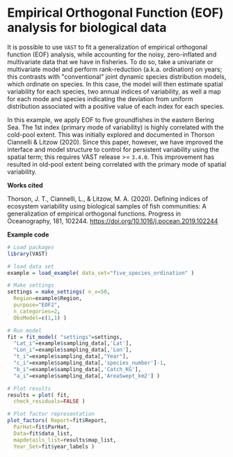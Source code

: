 
# Empirical Orthogonal Function (EOF) analysis for biological data

It is possible to use `VAST` to fit a generalization of empirical orthogonal function (EOF) analysis, while accounting for the noisy, zero-inflated and multivariate data that we have in fisheries.  To do so, take a univariate or multivariate model and perform rank-reduction (a.k.a. ordination) on years; this contrasts with "conventional" joint dynamic species distribution models, which ordinate on species. In this case, the model will then estimate spatial variability for each species, two annual indices of variability, as well a map for each mode and species indicating the deviation from uniform distribution associated with a positive value of each index for each species.

In this example, we apply EOF to five groundfishes in the eastern Bering Sea.  The 1st index (primary mode of variability) is highly correlated with the cold-pool extent. This was initially explored and documented in Thorson Ciannelli & Litzow (2020). Since this paper, however, we have improved the interface and model structure to control for persistent variability using the spatial term; this requires VAST release >= `3.4.0`.  This improvement has resulted in old-pool extent being correlated with the primary mode of spatial variability.

**Works cited**

Thorson, J. T., Ciannelli, L., & Litzow, M. A. (2020). Defining indices of ecosystem variability using biological samples of fish communities: A generalization of empirical orthogonal functions. Progress in Oceanography, 181, 102244. https://doi.org/10.1016/j.pocean.2019.102244

**Example code**

```R
# Load packages
library(VAST)

# load data set
example = load_example( data_set="five_species_ordination" )

# Make settings
settings = make_settings( n_x=50,
  Region=example$Region,
  purpose="EOF2",
  n_categories=2,
  ObsModel=c(1,1) )

# Run model
fit = fit_model( "settings"=settings,
  "Lat_i"=example$sampling_data[,'Lat'],
  "Lon_i"=example$sampling_data[,'Lon'],
  "t_i"=example$sampling_data[,"Year"],
  "c_i"=example$sampling_data[,'species_number']-1,
  "b_i"=example$sampling_data[,'Catch_KG'],
  "a_i"=example$sampling_data[,'AreaSwept_km2'] )

# Plot results
results = plot( fit,
  check_residuals=FALSE )

# Plot factor representation
plot_factors( Report=fit$Report,
  ParHat=fit$ParHat,
  Data=fit$data_list,
  mapdetails_list=results$map_list,
  Year_Set=fit$year_labels )
```

